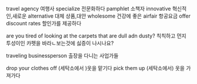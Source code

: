 travel agency 여행사
specialize 전문화하다
pamphlet 소책자
innovative 혁신적인,새로운
alternative 대체 상품,대안
wholesome 건강에 좋은
airfair 항공요금
offer discount rates 할인가를 제공하다

are you tired of looking at the carpets that are dull adn dusty?
칙칙하고 먼지투성이인 카펫을 바라ㄴ보는것에 싫증이 나시나요?

traveling businessperson 출장을 다니는 사업가들

drop your clothes off (세탁소에서 )옷을 맡기다 
pick them up (세탁소에서) 옷을 가져가다
